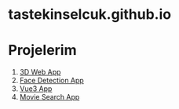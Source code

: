 # tastekinselcuk.github.io
# Projelerim

1. [3D Web App](https://tastekinselcuk.github.io/3D-Web-App/)
2. [Face Detection App](https://tastekinselcuk.github.io/Face-Detection-App/)
3. [Vue3 App](https://tastekinselcuk.github.io/Vue3-App/)
4. [Movie Search App](https://tastekinselcuk.github.io/Movie-Search-App/)
